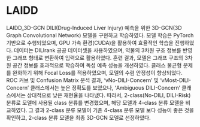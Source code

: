 # LAIDD
LAIDD_3D-GCN
DILI(Drug-Induced Liver Injury) 예측을 위한 3D-GCN(3D Graph Convolutional Network) 모델을 구현하고 학습하였다. 
모델 학습은 PyTorch 기반으로 수행되었으며, GPU 가속 환경(CUDA)을 활용하여 효율적인 학습을 진행하였다. 
데이터는 DILIrank 공공 데이터셋을 사용하였으며, 약물의 3차원 구조 정보를 반영한 그래프 형태로 변환하여 입력으로 활용하였다.
훈련 결과, 모델은 그래프 구조의 3차원 공간 정보를 효과적으로 학습하여 독성 예측 성능을 개선하였다. 
클래스 불균형 문제를 완화하기 위해 Focal Loss를 적용하였으며, 모델의 수렴 안정성이 향상되었다.
ROC 커브 및 Confusion Matrix 분석 결과, ‘vNo-DILI-Concern’ 및 ‘vMost-DILI-Concern’ 클래스에서는 높은 정확도를 보였으나, ‘Ambiguous DILI-Concern’ 클래스에서는 상대적으로 낮은 재현율을 나타냈다. 
따라서, 2-class(No-DILI, DILI-Risk) 분류로 모델에 사용될 class 분류를 변경했으며, 해당 모델과 4-class 분류 모델을 비교하였다.
그 결과 2-class 분류 모델이 기존 4-class 분류 모델 보다 성능이 좋은 것을 확인하고, 2-class 분류 모델을 최종 3D-GCN 모델로 선정하였다.

